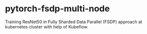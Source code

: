 # pytorch-fsdp-multi-node
Training ResNet50 in Fully Sharded Data Parallel (FSDP) approach at kubernetes cluster with help of Kubeflow.
